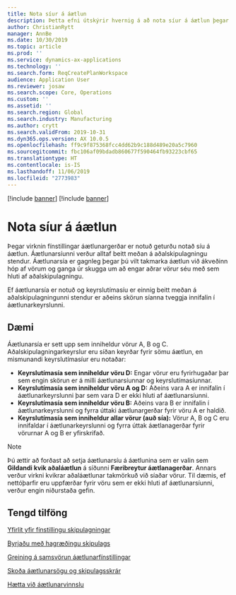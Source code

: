 ```yaml
---
title: Nota síur á áætlun
description: Þetta efni útskýrir hvernig á að nota síur á áætlun þegar virknin fínstillingu skipulagningar er notuð.
author: ChristianRytt
manager: AnnBe
ms.date: 10/30/2019
ms.topic: article
ms.prod: ''
ms.service: dynamics-ax-applications
ms.technology: ''
ms.search.form: ReqCreatePlanWorkspace
audience: Application User
ms.reviewer: josaw
ms.search.scope: Core, Operations
ms.custom: ''
ms.assetid: ''
ms.search.region: Global
ms.search.industry: Manufacturing
ms.author: crytt
ms.search.validFrom: 2019-10-31
ms.dyn365.ops.version: AX 10.0.5
ms.openlocfilehash: ff9c9f875368fcc4dd62b9c188d489e20a5c7960
ms.sourcegitcommit: fbc106af09bdadb860677f590464fb93223cbf65
ms.translationtype: HT
ms.contentlocale: is-IS
ms.lasthandoff: 11/06/2019
ms.locfileid: "2773983"
---
```

[!include [banner](../../includes/preview-banner.md)]
[!include [banner](../../includes/banner.md)]

# <a name="apply-filters-to-a-plan"></a>Nota síur á áætlun

Þegar virknin fínstillingar áætlunargerðar er notuð geturðu notað síu á áætlun. Áætlunarsíunni verður alltaf beitt meðan á aðalskipulagningu stendur. Áætlunarsía er gagnleg þegar þú vilt takmarka áætlun við ákveðinn hóp af vörum og ganga úr skugga um að engar aðrar vörur séu með sem hluti af aðalskipulagningu.

Ef áætlunarsía er notuð og keyrslutímasíu er einnig beitt meðan á aðalskipulagningunni stendur er aðeins skörun síanna tveggja innifalin í áætlunarkeyrslunni.

## <a name="example-scenario"></a>Dæmi

Áætlunarsía er sett upp sem inniheldur vörur A, B og C. Aðalskipulagningarkeyrslur eru síðan keyrðar fyrir sömu áætlun, en mismunandi keyrslutímasíur eru notaðar:

- **Keyrslutímasía sem inniheldur vöru D:** Engar vörur eru fyrirhugaðar þar sem engin skörun er á milli áætlunarsíunnar og keyrslutímasíunnar.
- **Keyrslutímasía sem inniheldur vöru A og D:** Aðeins vara A er innifalin í áætlunarkeyrslunni þar sem vara D er ekki hluti af áætlunarsíunni.
- **Keyrslutímasía sem inniheldur vöru B:** Aðeins vara B er innifalin í áætlunarkeyrslunni og fyrra úttaki áætlunargerðar fyrir vöru A er haldið.
- **Keyrslutímasía sem inniheldur allar vörur (auð sía):** Vörur A, B og C eru innifaldar í áætlunarkeyrslunni og fyrra úttak áætlanagerðar fyrir vörurnar A og B er yfirskrifað.

> [!NOTE]
> Þú ættir að forðast að setja áætlunarsíu á áætlunina sem er valin sem **Gildandi kvik aðaláætlun** á síðunni **Færibreytur áætlanagerðar**. Annars verður virkni kvikrar aðaláætlunar takmörkuð við síaðar vörur. Til dæmis, ef nettóþarfir eru uppfærðar fyrir vöru sem er ekki hluti af áætlunarsíunni, verður engin niðurstaða gefin.

## <a name="related-resources"></a>Tengd tilföng

[Yfirlit yfir fínstillingu skipulagningar](planning-optimization-overview.md)

[Byrjaðu með hagræðingu skipulags](get-started.md)

[Greining á samsvörun áætlunarfínstillingar](planning-optimization-fit-analysis.md)

[Skoða áætlunarsögu og skipulagsskrár](plan-history-logs.md)

[Hætta við áætlunarvinnslu](cancel-planning-job.md)
